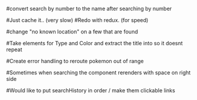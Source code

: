#convert search by number to the name after searching by number

#Just cache it.. (very slow)
#Redo with redux. (for speed)

#change "no known location" on a few that are found 

#Take elements for Type and Color and extract the title into so it doesnt repeat

#Create error handling to reroute pokemon out of range

#Sometimes when searching the component rerenders with space on right side

#Would like to put searchHistory in order / make them clickable links

